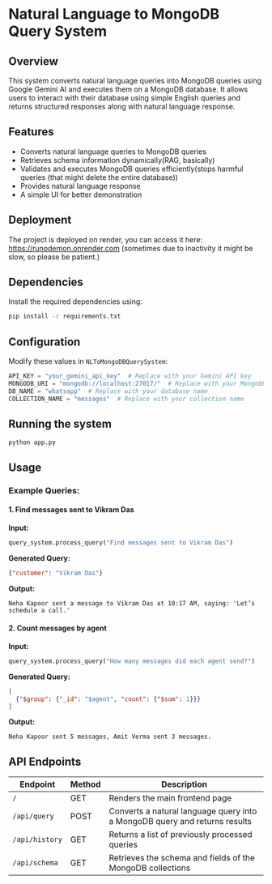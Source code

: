# Natural Language to MongoDB Query System

## Overview
This system converts natural language queries into MongoDB queries using Google Gemini AI and executes them on a MongoDB database. It allows users to interact with their database using simple English queries and returns structured responses along with natural language response.

## Features
- Converts natural language queries to MongoDB queries
- Retrieves schema information dynamically(RAG, basically)
- Validates and executes MongoDB queries efficiently(stops harmful queries (that might delete the entire database))
- Provides natural language response
- A simple UI for better demonstration

## Deployment 
The project is deployed on render, you can access it here: https://runodemon.onrender.com (sometimes due to inactivity it might be slow, so please be patient.)

## Dependencies
Install the required dependencies using:
```sh
pip install -r requirements.txt
```


## Configuration
Modify these values in `NLToMongoDBQuerySystem`:
```python
API_KEY = "your_gemini_api_key"  # Replace with your Gemini API key
MONGODB_URI = "mongodb://localhost:27017/"  # Replace with your MongoDB URI
DB_NAME = "whatsapp"  # Replace with your database name
COLLECTION_NAME = "messages"  # Replace with your collection name
```

## Running the system
``` python app.py ```

## Usage
### Example Queries:
#### 1. Find messages sent to Vikram Das
**Input:**
```python
query_system.process_query("Find messages sent to Vikram Das")
```
**Generated Query:**
```json
{"customer": "Vikram Das"}
```
**Output:**
```
Neha Kapoor sent a message to Vikram Das at 10:17 AM, saying: 'Let’s schedule a call.'
```

#### 2. Count messages by agent
**Input:**
```python
query_system.process_query("How many messages did each agent send?")
```
**Generated Query:**
```json
[
  {"$group": {"_id": "$agent", "count": {"$sum": 1}}}
]
```
**Output:**
```
Neha Kapoor sent 5 messages, Amit Verma sent 3 messages.
```

## API Endpoints
| Endpoint       | Method | Description                                                |
|-------------- |--------|------------------------------------------------------------|
| `/`           | GET    | Renders the main frontend page                             |
| `/api/query`  | POST   | Converts a natural language query into a MongoDB query and returns results |
| `/api/history`| GET    | Returns a list of previously processed queries            |
| `/api/schema` | GET    | Retrieves the schema and fields of the MongoDB collections |









